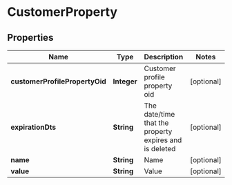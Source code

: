 

# CustomerProperty


## Properties

| Name | Type | Description | Notes |
|------------ | ------------- | ------------- | -------------|
|**customerProfilePropertyOid** | **Integer** | Customer profile property oid |  [optional] |
|**expirationDts** | **String** | The date/time that the property expires and is deleted |  [optional] |
|**name** | **String** | Name |  [optional] |
|**value** | **String** | Value |  [optional] |



